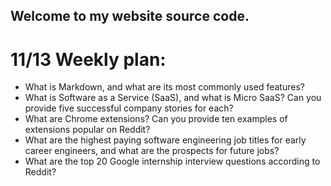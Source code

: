## Welcome to my website source code.
 # 11/13 Weekly plan: 
- What is Markdown, and what are its most commonly used features?
- What is Software as a Service (SaaS), and what is Micro SaaS? Can you provide five successful company stories for each?
- What are Chrome extensions? Can you provide ten examples of extensions popular on Reddit?
- What are the highest paying software engineering job titles for early career engineers, and what are the prospects for future jobs?
- What are the top 20 Google internship interview questions according to Reddit?
